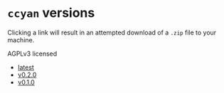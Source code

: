 # `ccyan` versions

Clicking a link will result in an attempted download of a `.zip` file to your machine.

AGPLv3 licensed
+ [latest](./ccyan-vlatest.zip)
+ [v0.2.0](./ccyan-v0.2.0.zip)
+ [v0.1.0](./ccyan-v0.1.0.zip)